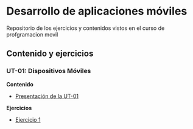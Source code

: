 # Desarrollo de aplicaciones móviles

Repositorio de los ejercicios y contenidos vistos en el curso de profgramacion movil

## Contenido y ejercicios

###  UT-01: Dispositivos Móviles

**Contenido**
- [ Presentación de la UT-01](docs/ut01/ut1.pdf)

**Ejercicios**
- [Ejercicio 1](docs/ut01-ej1.pdf)

